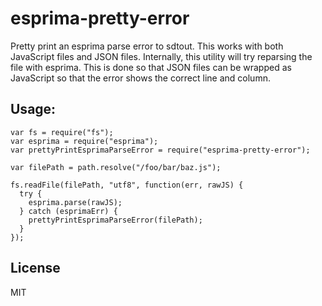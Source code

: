 esprima-pretty-error
====================

Pretty print an esprima parse error to sdtout. This works with both JavaScript 
files and JSON files. Internally, this utility will try reparsing the file with 
esprima. This is done so that JSON files can be wrapped as JavaScript so that
the error shows the correct line and column.

Usage:
------

    var fs = require("fs");
    var esprima = require("esprima");
    var prettyPrintEsprimaParseError = require("esprima-pretty-error");

    var filePath = path.resolve("/foo/bar/baz.js");

    fs.readFile(filePath, "utf8", function(err, rawJS) {
      try {
        esprima.parse(rawJS);
      } catch (esprimaErr) {
        prettyPrintEsprimaParseError(filePath);
      }
    });

License
-------

MIT
